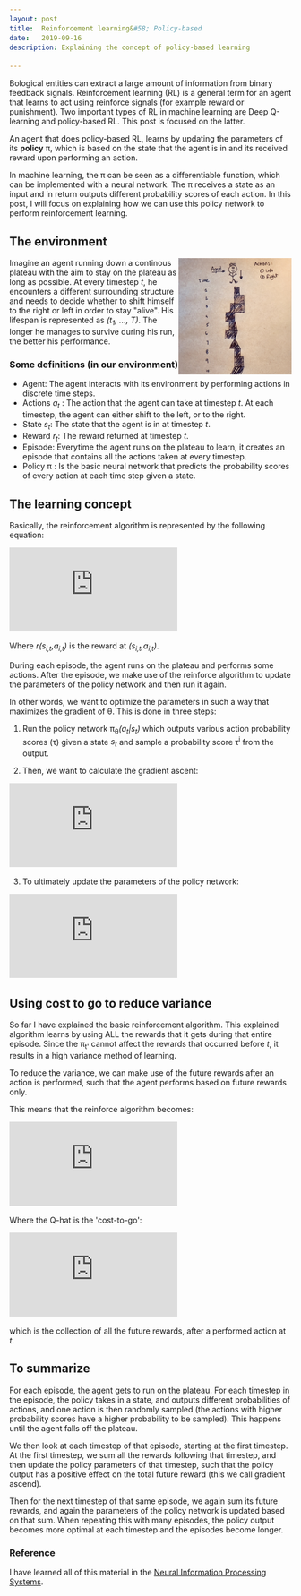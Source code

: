 ```yaml
---
layout: post
title:  Reinforcement learning&#58; Policy-based
date:   2019-09-16
description: Explaining the concept of policy-based learning

---
```

Bological entities can extract a large amount of information from binary feedback signals. Reinforcement learning (RL) is a general term for an agent that learns to act using reinforce signals (for example reward or punishment). Two important types of RL in machine learning are Deep Q-learning and policy-based RL. This post is focused on the latter.  

An agent that does policy-based RL, learns by updating the parameters of its <b>policy</b> &#960;, which is based on the state that the agent is in and its received reward upon performing an action. 

In machine learning, the &#960; can be seen as a differentiable function, which can be implemented with a neural network. The &#960; receives a state as an input and in return outputs different probability scores of each action. In this post, I will focus on explaining how we can use this policy network to perform reinforcement learning. 


## The environment
<img width="40%" style="float: right;" src= "/assets/img/blog_img/blog5/agent_plateau.JPG">

Imagine an agent running down a continous plateau with the aim to stay on the plateau as long as possible. At every timestep _t_, he encounters a different surrounding structure and needs to decide whether to shift himself to the right or left in order to stay "alive". His lifespan is represented as _(t<sub>1</sub>, ..., T)_. The longer he manages to survive during his run, the better his performance. 


### Some definitions (in our environment)
- Agent: The agent interacts with its environment by performing actions in discrete time steps. 
- Actions _a<sub>t</sub>_ : The action that the agent can take at timestep _t_. At each timestep, the agent can either shift to the left, or to the right.
- State _s<sub>t</sub>_: The state that the agent is in at timestep _t_.
- Reward _r<sub>t</sub>_: The reward returned at timestep _t_.
- Episode: Everytime the agent runs on the plateau to learn, it creates an episode that contains all the actions taken at every timestep.
- Policy &#960; : Is the basic neural network that predicts the probability scores of every action at each time step given a state.


## The learning concept
Basically, the reinforcement algorithm is represented by the following equation:

![equation](https://latex.codecogs.com/gif.latex?%5Cnabla%20J%28%5Ctheta%29%20%3D%20%5Cfrac%7B1%7D%7BN%7D%5Csum_%7Bi%3D1%7D%5EN%5CBig%28%7B%5Csum_%7Bt%3D1%7D%5ET%7D%7B%5Cnabla_%5Ctheta%20%5Clog%7B%5Cpi_%5Ctheta%7D%28a_%7Bi%2Ct%7D%7Cs_%7Bi%2Ct%7D%29%7D%5CBig%29%20%5CBig%28%5Csum_%7Bt%3Di%7D%5ET%20r%28s_%7Bi%2Ct%7D%2C%20a_%7Bi%2Ct%7D%29%5CBig%29)

Where _r(s<sub>i,t</sub>,a<sub>i,t</sub>)_ is the reward at _(s<sub>i,t</sub>,a<sub>i,t</sub>)_.

During each episode, the agent runs on the plateau and performs some actions. After the episode, we make use of the reinforce algorithm to update the parameters of the policy network and then run it again.
<!-- ![equation](https://latex.codecogs.com/gif.latex?%5CDelta%20%5Ctheta%20%3D%20%5Ceta%20%5Cnabla_%5Ctheta%20J%28%5Ctheta%29%29) -->

In other words, we want to optimize the parameters in such a way that maximizes the gradient of &theta;. This is done in three steps:

1. Run the policy network &#960;<sub>&theta;</sub>_(a<sub>t</sub>&#124;s<sub>t</sub>)_  which outputs various action probability scores (&tau;) given a state _s<sub>t</sub>_ and sample a probability score &tau;<sup>i</sup> from the output.

2.  Then, we want to calculate the gradient ascent: 

<!-- $$\nabla J (\theta) \approx \sum_i \Big( \sum_t \nabla_\theta \log\pi_\theta(a_{i,t} | s_{i,t}) \Big) \Big(\sum_t r(s_{i,t}, a_{i,t})\Big)$$ -->

![equation](https://latex.codecogs.com/gif.latex?%5Cnabla%20J%20%28%5Ctheta%29%20%5Capprox%20%5Csum_i%20%5CBig%28%20%5Csum_t%20%5Cnabla_%5Ctheta%20%5Clog%5Cpi_%5Ctheta%28a_%7Bi%2Ct%7D%20%7C%20s_%7Bi%2Ct%7D%29%20%5CBig%29%20%5CBig%28%5Csum_t%20r%28s_%7Bi%2Ct%7D%2C%20a_%7Bi%2Ct%7D%29%5CBig%29)

<!-- 3) Then gradient asent 
$\theta \leftarrow  \theta + \eta \nabla_ \theta J(\theta)$ -->

3. To ultimately update the parameters of the policy network: 

![equation](https://latex.codecogs.com/gif.latex?%5Ctheta%20%5Cleftarrow%20%5Ctheta%20&plus;%20%5Ceta%20%5Cnabla_%20%5Ctheta%20J%28%5Ctheta%29)


## Using cost to go to reduce variance

So far I have explained the basic reinforcement algorithm. This explained algorithm learns by using ALL the rewards that it gets during that entire episode. Since the &#960;<sub>t'</sub> cannot affect the rewards that occurred before _t_, it results in a high variance method of learning. 

 To reduce the variance, we can make use of the future rewards after an action is performed, such that the agent performs based on future rewards only. 

This means that the reinforce algorithm becomes:

![equation](https://latex.codecogs.com/gif.latex?%5Cnabla%20J%20%28%5Ctheta%29%20%3D%20%5Cfrac%7B1%7D%7BN%7D%5Csum_%7Bi%3D1%7D%5EN%20%5Csum_%7Bt%3D1%7D%5ET%20%5Cnabla_%5Ctheta%20%5Clog%5Cpi_%5Ctheta%28a_%7Bi%2Ct%7D%20%7C%20s_%7Bi%2Ct%7D%29%5Chat%7BQ%7D_%7Bi%2Ct%7D)

Where the Q-hat is the 'cost-to-go':

![equation](https://latex.codecogs.com/gif.latex?%5Chat%7BQ%7D_%7Bi%2Ct%7D%20%3D%20%5Csum_%7Bt%27%20%3D%20t%7D%5ET%20r%28s_%7Bi%2Ct%27%7D%2C%20a_%7Bi%2Ct%27%7D%29)


which is the collection of all the future rewards, after a performed action at _t_.

## To summarize

For each episode, the agent gets to run on the plateau. For each timestep in the episode, the policy takes in a state, and outputs different probabilities of actions, and one action is then randomly sampled (the actions with higher probability scores have a higher probability to be sampled). This happens until the agent falls off the plateau.

We then look at each timestep of that episode, starting at the first timestep. At the first timestep, we sum all the rewards following that timestep, and then update the policy parameters of that timestep, such that the policy output has a positive effect on the total future reward (this we call gradient ascend).

 Then for the next timestep of that same episode, we again sum its future rewards, and again the parameters of the policy network is updated based on that sum. When repeating this with many episodes, the policy output becomes more optimal at each timestep and the episodes become longer.

### Reference

I have learned all of this material in the <a href="https://www.ru.nl/courseguides/socsci/courses-osiris/ai/sow-mki49-neural-information-processing-systems/">Neural Information Processing Systems</a>. 